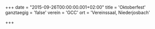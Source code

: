 +++
date = "2015-09-26T00:00:00.001+02:00"
title = 'Oktoberfest'
ganztaegig = 'false'
verein = 'GCC'
ort = 'Vereinssaal, Niederjosbach'

+++

      